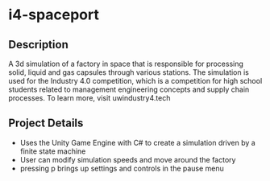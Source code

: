 # i4-spaceport

## Description
A 3d simulation of a factory in space that is responsible for processing solid, liquid and gas capsules through various stations. 
The simulation is used for the Industry 4.0 competition, which is a competition for high school students related to management
engineering concepts and supply chain processes. To learn more, visit uwindustry4.tech

## Project Details
- Uses the Unity Game Engine with C# to create a simulation driven by a finite state machine
- User can modify simulation speeds and move around the factory
- pressing p brings up settings and controls in the pause menu
